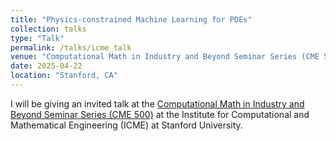 ```yaml
---
title: "Physics-constrained Machine Learning for PDEs"
collection: talks
type: "Talk"
permalink: /talks/icme_talk
venue: "Computational Math in Industry and Beyond Seminar Series (CME 500)"
date: 2025-04-22
location: "Stanford, CA"
---
```


I will be giving an invited talk at the [Computational Math in Industry and Beyond Seminar Series (CME 500)](https://icme.stanford.edu/events/research-symposium-seminars/applications-computational-math-industry-cme-500-0) at the Institute for Computational and Mathematical Engineering (ICME) at Stanford University.
